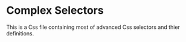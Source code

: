 # Complex Selectors

This is a Css file containing most of advanced Css selectors and thier definitions.
